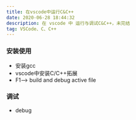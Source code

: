 ```yaml
---
title: 在vscode中运行C&C++
date: 2020-06-28 18:44:32
description: 在 vscode 中 运行与调试C&C++，未完结
tag: VSCode、C、C++
---
```


### 安装使用

* 安装gcc
* vscode中安装C/C++拓展
* F1--> build and debug active file

### 调试

* debug

